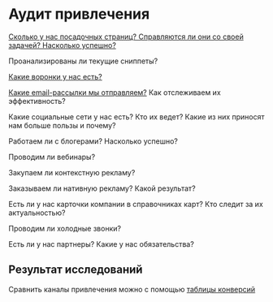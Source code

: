 # Аудит привлечения
[Сколько у нас посадочных страниц? Справляются ли они со своей задачей? Насколько успешно?](./landingPages.md)

Проанализированы ли текущие сниппеты?

[Какие воронки у нас есть?](./marketingFunnel.md)

[Какие email-рассылки мы отправляем?](./emailNewsletters.md) Как отслеживаем их эффективность?

Какие социальные сети у нас есть? Кто их ведет? Какие из них приносят нам больше пользы и почему?

Работаем ли с блогерами? Насколько успешно?

Проводим ли вебинары?

Закупаем ли контекстную рекламу?

Заказываем ли нативную рекламу? Какой результат?

Есть ли у нас карточки компании в справочниках карт? Кто следит за их актуальностью?

Проводим ли холодные звонки?

Есть ли у нас партнеры? Какие у нас обязательства? 


## Результат исследований
Сравнить каналы привлечения можно с помощью [таблицы конверсий](./conversionTable.md)